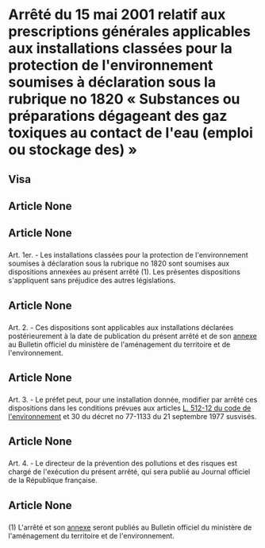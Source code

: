 # Arrêté du 15 mai 2001 relatif aux prescriptions générales applicables aux installations classées pour la protection de l'environnement soumises à déclaration sous la rubrique no 1820 « Substances ou préparations dégageant des gaz toxiques au contact de l'eau (emploi ou stockage des) »

## Visa

## Article None

### 



## Article None

### 

Art. 1er. -  Les installations classées pour la protection de l'environnement soumises à déclaration sous la rubrique no 1820 sont soumises aux dispositions annexées au présent arrêté (1). Les présentes dispositions s'appliquent sans préjudice des autres législations.

## Article None

### 

Art. 2. -  Ces dispositions sont applicables aux installations déclarées postérieurement à la date de publication du présent arrêté et de son [annexe](https://aida.ineris.fr/consultation_document/5737#Annexe) au Bulletin officiel du ministère de l'aménagement du territoire et de l'environnement.

## Article None

### 

Art. 3. -  Le préfet peut, pour une installation donnée, modifier par arrêté ces dispositions dans les conditions prévues aux articles [L. 512-12 du code de l'environnement](https://aida.ineris.fr/consultation_document/lmv1_2071#Article_L._512-12) et 30 du décret no 77-1133 du 21 septembre 1977 susvisés.

## Article None

### 

Art. 4. -  Le directeur de la prévention des pollutions et des risques est chargé de l'exécution du présent arrêté, qui sera publié au Journal officiel de la République française.

## Article None

### 

(1) L'arrêté et son [annexe](https://aida.ineris.fr/consultation_document/5737#Annexe) seront publiés au Bulletin officiel du ministère de l'aménagement du territoire et de l'environnement.

